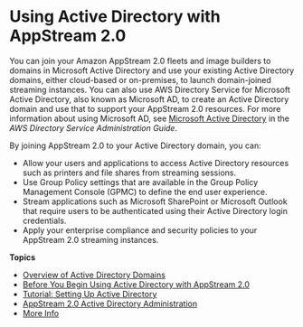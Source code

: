 # Using Active Directory with AppStream 2\.0<a name="active-directory"></a>

You can join your Amazon AppStream 2\.0 fleets and image builders to domains in Microsoft Active Directory and use your existing Active Directory domains, either cloud\-based or on\-premises, to launch domain\-joined streaming instances\. You can also use AWS Directory Service for Microsoft Active Directory, also known as Microsoft AD, to create an Active Directory domain and use that to support your AppStream 2\.0 resources\. For more information about using Microsoft AD, see [Microsoft Active Directory](http://docs.aws.amazon.com/directoryservice/latest/admin-guide/directory_microsoft_ad.html) in the *AWS Directory Service Administration Guide*\.

By joining AppStream 2\.0 to your Active Directory domain, you can:
+ Allow your users and applications to access Active Directory resources such as printers and file shares from streaming sessions\.
+ Use Group Policy settings that are available in the Group Policy Management Console \(GPMC\) to define the end user experience\.
+ Stream applications such as Microsoft SharePoint or Microsoft Outlook that require users to be authenticated using their Active Directory login credentials\.
+ Apply your enterprise compliance and security policies to your AppStream 2\.0 streaming instances\.

**Topics**
+ [Overview of Active Directory Domains](active-directory-overview.md)
+ [Before You Begin Using Active Directory with AppStream 2\.0](active-directory-prerequisites.md)
+ [Tutorial: Setting Up Active Directory](active-directory-directory-setup.md)
+ [AppStream 2\.0 Active Directory Administration](active-directory-admin.md)
+ [More Info](active-directory-more-info.md)